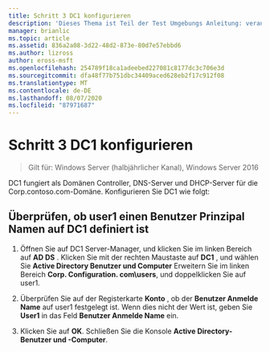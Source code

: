 ```yaml
---
title: Schritt 3 DC1 konfigurieren
description: 'Dieses Thema ist Teil der Test Umgebungs Anleitung: veranschaulichen von DirectAccess mit OTP-Authentifizierung und RSA SecurID für Windows Server 2016'
manager: brianlic
ms.topic: article
ms.assetid: 836a2a08-3d22-48d2-873e-80d7e57ebbd6
ms.author: lizross
author: eross-msft
ms.openlocfilehash: 254789f18ca1adeebed227081c8177dc3c706e3d
ms.sourcegitcommit: dfa48f77b751dbc34409aced628eb2f17c912f08
ms.translationtype: MT
ms.contentlocale: de-DE
ms.lasthandoff: 08/07/2020
ms.locfileid: "87971687"
---
```

# <a name="step-3-configure-dc1"></a>Schritt 3 DC1 konfigurieren

>Gilt für: Windows Server (halbjährlicher Kanal), Windows Server 2016

DC1 fungiert als Domänen Controller, DNS-Server und DHCP-Server für die Corp.contoso.com-Domäne. Konfigurieren Sie DC1 wie folgt:

## <a name="verify-user1-has-a-user-principal-name-defined-on-dc1"></a>Überprüfen, ob user1 einen Benutzer Prinzipal Namen auf DC1 definiert ist

1.  Öffnen Sie auf DC1 Server-Manager, und klicken Sie im linken Bereich auf **AD DS** . Klicken Sie mit der rechten Maustaste auf **DC1** , und wählen Sie **Active Directory Benutzer und Computer** Erweitern Sie im linken Bereich **Corp. Configuration. com\users**, und doppelklicken Sie auf user1.

2.  Überprüfen Sie auf der Registerkarte **Konto** , ob der **Benutzer Anmelde Name** auf user1 festgelegt ist. Wenn dies nicht der Wert ist, geben Sie **User1** in das Feld **Benutzer Anmelde Name** ein.

3.  Klicken Sie auf **OK**. Schließen Sie die Konsole **Active Directory-Benutzer und -Computer**.



